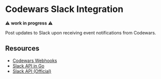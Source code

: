 # Codewars Slack Integration

:warning: **work in progress** :warning:

Post updates to Slack upon receiving event notifications from Codewars.

## Resources

* [Codewars Webhooks](https://dev.codewars.com/#webhooks)
* [Slack API in Go](https://github.com/slack-go/slack)
* [Slack API (Official)](https://api.slack.com) 
